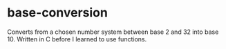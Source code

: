 # base-conversion
Converts from a chosen number system between base 2 and 32 into base 10.
Written in C before I learned to use functions.
